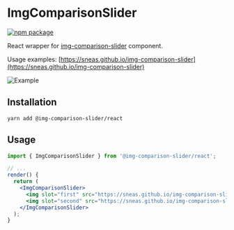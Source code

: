 # ImgComparisonSlider

[![npm package](https://img.shields.io/npm/v/@img-comparison-slider/react.svg)](https://www.npmjs.com/package/@img-comparison-slider/react)

React wrapper for
[img-comparison-slider](https://github.com/sneas/img-comparison-slider) component.

Usage examples: [https://sneas.github.io/img-comparison-slider](https://sneas.github.io/img-comparison-slider)

![Example](https://raw.githubusercontent.com/sneas/img-comparison-slider/master/docs/example.gif)

## Installation

```
yarn add @img-comparison-slider/react
```

## Usage

```jsx
import { ImgComparisonSlider } from '@img-comparison-slider/react';

// ...
render() {
  return (
    <ImgComparisonSlider>
      <img slot="first" src="https://sneas.github.io/img-comparison-slider/demo/images/before.webp" />
      <img slot="second" src="https://sneas.github.io/img-comparison-slider/demo/images/after.webp" />
    </ImgComparisonSlider>
  );
}
```
